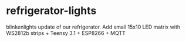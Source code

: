 # refrigerator-lights
blinkenlights update of our refrigerator. Add small 15x10 LED matrix with WS2812b strips + Teensy 3.1 + ESP8266 + MQTT
